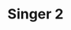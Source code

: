 ---
weight: 1
images:
- /images/photos/20230405 - Sortie Photo - Stéphane G. - 0056.jpg
title: Singer 2
tags:
- portrait
- archive
---